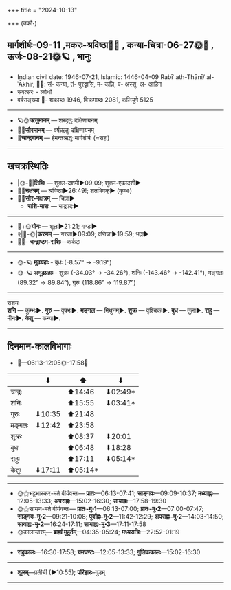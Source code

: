 +++
title = "2024-10-13"

+++
(उकौ॰)
## मार्गशीर्षः-09-11  ,मकरः-श्रविष्ठा🌛🌌  ,  कन्या-चित्रा-06-27🌞🌌  ,  ऊर्जः-08-21🌞🪐  , भानुः
- Indian civil date: 1946-07-21, Islamic: 1446-04-09 Rabīʿ ath-Thānī/ al-ʾĀkhir, 🌌🌞: सं- कन्या, तं- पुरट्टासि, म- कन्नि, प- अस्सू, अ- आहिन
- संवत्सरः - क्रोधी
- वर्षसङ्ख्या 🌛- शकाब्दः 1946, विक्रमाब्दः 2081, कलियुगे 5125
___________________
- 🪐🌞**ऋतुमानम्** — शरदृतुः दक्षिणायनम्
- 🌌🌞**सौरमानम्** — वर्षऋतुः दक्षिणायनम्
- 🌛**चान्द्रमानम्** — हेमन्तऋतुः मार्गशीर्षः (≈सहः)
___________________


## खचक्रस्थितिः
- |🌞-🌛|**तिथिः** — शुक्ल-दशमी►09:09; शुक्ल-एकादशी►  
- 🌌🌛**नक्षत्रम्** — श्रविष्ठा►26:49!; शतभिषक्► (कुम्भः)  
- 🌌🌞**सौर-नक्षत्रम्** — चित्रा►  
  - **राशि-मासः** — भाद्रपदः► 
___________________
- 🌛+🌞**योगः** — शूलः►21:21; गण्डः►  
- २|🌛-🌞|**करणम्** — गरजा►09:09; वणिजा►19:59; भद्रा►  
- 🌌🌛- **चन्द्राष्टम-राशिः**—कर्कटः  
___________________
- 🌞-🪐 **मूढग्रहाः** - बुधः (-8.57° → -9.19°)
- 🌞-🪐 **अमूढग्रहाः** - शुक्रः (-34.03° → -34.26°), शनिः (-143.46° → -142.41°), मङ्गलः (89.32° → 89.84°), गुरुः (118.86° → 119.87°)
___________________
राशयः  
**शनि** — कुम्भः►. **गुरु** — वृषभः►. **मङ्गल** — मिथुनम्►. **शुक्र** — वृश्चिकः►. **बुध** — तुला►. **राहु** — मीनः►. **केतु** — कन्या►. 
___________________


## दिनमान-कालविभागाः
- 🌅—06:13-12:05🌞-17:58🌇  

|      |⬇     |⬆     |⬇     |
|------|-----|-----|------|
|चन्द्रः|     |⬆14:46 |⬇02:49*|
|शनिः   |     |⬆15:55 |⬇03:41*|
|गुरुः  |⬇10:35 |⬆21:48 |     |
|मङ्गलः |⬇12:42 |⬆23:58 |     |
|शुक्रः |     |⬆08:37 |⬇20:01 |
|बुधः   |     |⬆06:48 |⬇18:28 |
|राहुः  |     |⬆17:11 |⬇05:14*|
|केतुः  |⬇17:11 |⬆05:14*|     |
___________________
- 🌞⚝भट्टभास्कर-मते वीर्यवन्तः— **प्रातः**—06:13-07:41; **साङ्गवः**—09:09-10:37; **मध्याह्नः**—12:05-13:33; **अपराह्णः**—15:02-16:30; **सायाह्नः**—17:58-19:30  
- 🌞⚝सायण-मते वीर्यवन्तः— **प्रातः-मु॰1**—06:13-07:00; **प्रातः-मु॰2**—07:00-07:47; **साङ्गवः-मु॰2**—09:21-10:08; **पूर्वाह्णः-मु॰2**—11:42-12:29; **अपराह्णः-मु॰2**—14:03-14:50; **सायाह्नः-मु॰2**—16:24-17:11; **सायाह्नः-मु॰3**—17:11-17:58  
- 🌞कालान्तरम्— **ब्राह्मं मुहूर्तम्**—04:35-05:24; **मध्यरात्रिः**—22:52-01:19  
___________________
- **राहुकालः**—16:30-17:58; **यमघण्टः**—12:05-13:33; **गुलिककालः**—15:02-16:30  
___________________
- **शूलम्**—प्रतीची (►10:55); **परिहारः**–गुडम्  
___________________
